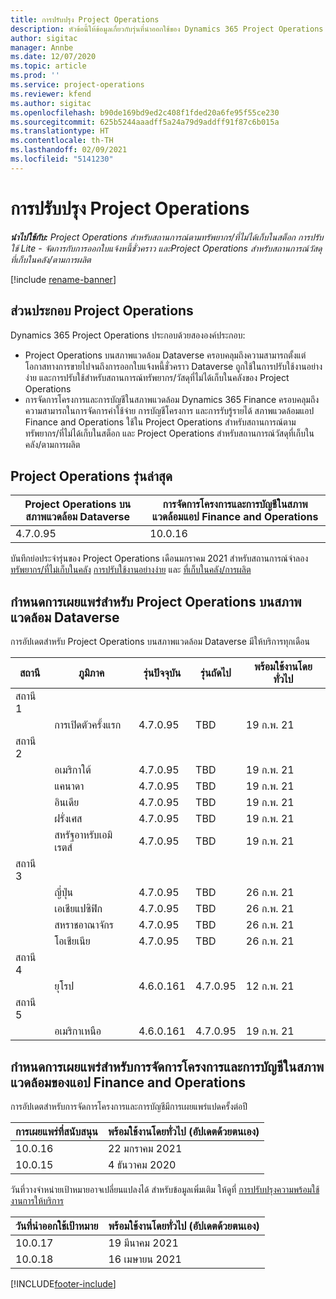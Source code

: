 ```yaml
---
title: การปรับปรุง Project Operations
description: หัวข้อนี้ให้ข้อมูลเกี่ยวกับรุ่นที่นำออกใช้ของ Dynamics 365 Project Operations
author: sigitac
manager: Annbe
ms.date: 12/07/2020
ms.topic: article
ms.prod: ''
ms.service: project-operations
ms.reviewer: kfend
ms.author: sigitac
ms.openlocfilehash: b90de169bd9ed2c408f1fded20a6fe95f55ce230
ms.sourcegitcommit: 625b5244aaadff5a24a79d9addff91f87c6b015a
ms.translationtype: HT
ms.contentlocale: th-TH
ms.lasthandoff: 02/09/2021
ms.locfileid: "5141230"
---
```

# <a name="project-operations-updates"></a>การปรับปรุง Project Operations

_**นำไปใช้กับ:** Project Operations สำหรับสถานการณ์ตามทรัพยากร/ที่ไม่ได้เก็บในสต็อก การปรับใช้ Lite - จัดการกับการออกใบแจ้งหนี้ชั่วคราว และProject Operations สำหรับสถานการณ์วัสดุที่เก็บในคลัง/ตามการผลิต_

[!include [rename-banner](~/includes/cc-data-platform-banner.md)]

## <a name="project-operations-components"></a>ส่วนประกอบ Project Operations

Dynamics 365 Project Operations ประกอบด้วยสององค์ประกอบ:

- Project Operations บนสภาพแวดล้อม Dataverse ครอบคลุมถึงความสามารถตั้งแต่โอกาสทางการขายไปจนถึงการออกใบแจ้งหนี้ชั่วคราว Dataverse ถูกใช้ในการปรับใช้งานอย่างง่าย และการปรับใช้สำหรับสถานการณ์ทรัพยากร/วัสดุที่ไม่ได้เก็บในคลังของ Project Operations
- การจัดการโครงการและการบัญชีในสภาพแวดล้อม Dynamics 365 Finance ครอบคลุมถึงความสามารถในการจัดการค่าใช้จ่าย การบัญชีโครงการ และการรับรู้รายได้ สภาพแวดล้อมแอป Finance and Operations ใช้ใน Project Operations สำหรับสถานการณ์ตามทรัพยากร/ที่ไม่ได้เก็บในสต็อก และ Project Operations สำหรับสถานการณ์วัสดุที่เก็บในคลัง/ตามการผลิต

## <a name="project-operations-latest-version"></a>Project Operations รุ่นล่าสุด

| Project Operations บนสภาพแวดล้อม Dataverse | การจัดการโครงการและการบัญชีในสภาพแวดล้อมแอป Finance and Operations |
| --- | --- |
| 4.7.0.95 | 10.0.16 |

บันทึกย่อประจำรุ่นของ Project Operations เดือนมกราคม 2021 สำหรับสถานการณ์จำลอง [ทรัพยากร/ที่ไม่เก็บในคลัง](whats-new-feb-2021-resource-based.md) [การปรับใช้งานอย่างง่าย](../pro/whats-new/whats-new-feb-2021-lite.md) และ [ที่เก็บในคลัง/การผลิต](../prod-pma/whats-new/whats-new-jan-2021-stocked.md)

## <a name="release-schedule-for-project-operations-on-dataverse-environment"></a>กำหนดการเผยแพร่สำหรับ Project Operations บนสภาพแวดล้อม Dataverse

การอัปเดตสำหรับ Project Operations บนสภาพแวดล้อม Dataverse มีให้บริการทุกเดือน 

| สถานี   | ภูมิภาค        | รุ่นปัจจุบัน | รุ่นถัดไป | พร้อมใช้งานโดยทั่วไป |
|-----------|---------------|-----------------|--------------|---------------------|
| สถานี 1 |   &nbsp;      |    &nbsp;       | &nbsp;       |      &nbsp;         |
|   &nbsp;  | การเปิดตัวครั้งแรก |  4.7.0.95       | TBD     | 19 ก.พ. 21           |
| สถานี 2 |   &nbsp;      |    &nbsp;       | &nbsp;       |      &nbsp;         |
|   &nbsp;  | อเมริกาใต้ |  4.7.0.95       | TBD     | 19 ก.พ. 21           |
|    &nbsp; | แคนาดา        |  4.7.0.95       | TBD     | 19 ก.พ. 21           |
|   &nbsp;  | อินเดีย         |  4.7.0.95       | TBD     | 19 ก.พ. 21           |
|   &nbsp;  | ฝรั่งเศส         |  4.7.0.95       | TBD     | 19 ก.พ. 21           |
|   &nbsp;  | สหรัฐอาหรับเอมิเรตส์         |  4.7.0.95       | TBD     | 19 ก.พ. 21           |
| สถานี 3  |      &nbsp;   |     &nbsp;      |     &nbsp;   |      &nbsp;         |
|   &nbsp;  | ญี่ปุ่น         |  4.7.0.95       | TBD     | 26 ก.พ. 21           |
|   &nbsp;  | เอเชียแปซิฟิก  |  4.7.0.95       | TBD     | 26 ก.พ. 21           |
|   &nbsp;  | สหราชอาณาจักร |  4.7.0.95       | TBD     | 26 ก.พ. 21           |
|   &nbsp;  | โอเชียเนีย       |  4.7.0.95       | TBD     | 26 ก.พ. 21           |
| สถานี 4 |     &nbsp;    |     &nbsp;      |     &nbsp;   |      &nbsp;         |
|   &nbsp;  | ยุโรป        |  4.6.0.161       | 4.7.0.95     | 12 ก.พ. 21           |
| สถานี 5 |     &nbsp;    |     &nbsp;      |     &nbsp;   |      &nbsp;         |
|   &nbsp;  | อเมริกาเหนือ |  4.6.0.161       | 4.7.0.95     | 19 ก.พ. 21           |

## <a name="release-schedule-for-project-management-and-accounting-in-the-finance-and-operations-apps-environment"></a>กำหนดการเผยแพร่สำหรับการจัดการโครงการและการบัญชีในสภาพแวดล้อมของแอป Finance and Operations

การอัปเดตสำหรับการจัดการโครงการและการบัญชีมีการเผยแพร่แปดครั้งต่อปี

| การเผยแพร่ที่สนับสนุน | พร้อมใช้งานโดยทั่วไป (อัปเดตด้วยตนเอง) |
| --- | --- |
| 10.0.16 | 22 มกราคม 2021 |
| 10.0.15 | 4 ธันวาคม 2020 |


วันที่วางจำหน่ายเป้าหมายอาจเปลี่ยนแปลงได้ สำหรับข้อมูลเพิ่มเติม ให้ดูที่ [การปรับปรุงความพร้อมใช้งานการให้บริการ](https://docs.microsoft.com/dynamics365/fin-ops-core/fin-ops/get-started/public-preview-releases?toc=/dynamics365/finance/toc.json)

| วันที่นำออกใช้เป้าหมาย | พร้อมใช้งานโดยทั่วไป (อัปเดตด้วยตนเอง) |
| --- | --- |
| 10.0.17 | 19 มีนาคม 2021 |
| 10.0.18 | 16 เมษายน 2021 |


[!INCLUDE[footer-include](../includes/footer-banner.md)]